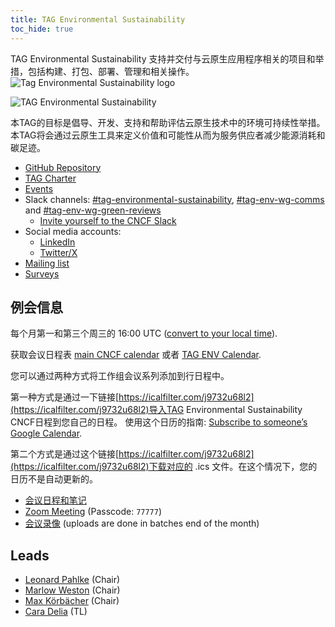 ```yaml
---
title: TAG Environmental Sustainability
toc_hide: true
---
```


<div class="row mt-5 mb-3">
    <div class="col-lg-6">
        <div class="lead">
        TAG Environmental Sustainability 支持并交付与云原生应用程序相关的项目和举措，包括构建、打包、部署、管理和相关操作。
        </div>
    </div>
    <div class="col-lg-6">
        <img src="/images/tag-environmental-sustainability_color.svg" alt="Tag Environmental Sustainability logo" style="max-width: 300px;">
    </div>
</div>

<p class="mt-5 mb-5"><img src="/images/tag-env-sustainability-header.webp" alt="TAG Environmental Sustainability"></p>

本TAG的目标是倡导、开发、支持和帮助评估云原生技术中的环境可持续性举措。
本TAG将会通过云原生工具来定义价值和可能性从而为服务供应者减少能源消耗和碳足迹。

- [GitHub Repository](https://github.com/cncf/tag-env-sustainability)
- [TAG Charter](https://github.com/cncf/tag-env-sustainability/blob/main/charter.md)
- [Events](https://tag-env-sustainability.cncf.io/events/)
- Slack channels: [#tag-environmental-sustainability](https://cloud-native.slack.com/archives/C03F270PDU6), [#tag-env-wg-comms](https://cloud-native.slack.com/archives/C068XUD9AEA) and [#tag-env-wg-green-reviews](https://cloud-native.slack.com/archives/C060EDHN431)
  - [Invite yourself to the CNCF Slack](https://slack.cncf.io/)
- Social media accounts:
  - [LinkedIn](https://www.linkedin.com/company/cncf-tag-environmental-sustainability)
  - [Twitter/X](https://twitter.com/CNCFEnvTAG)
- [Mailing list](https://lists.cncf.io/g/cncf-tag-env-sustainability/topics)
- [Surveys](https://github.com/cncf/tag-env-sustainability/tree/main/artifacts/surveys)

## 例会信息

每个月第一和第三个周三的 16:00 UTC ([convert to your local
time](https://dateful.com/convert/utc?t=16)).

获取会议日程表 [main CNCF calendar](https://www.cncf.io/calendar/)
或者 [TAG ENV Calendar](https://calendar.google.com/calendar/embed?src=72e93a411f02e5664bb4485c04311b83dae6a62574e4ab882a1ccf8526aa9bf1%40group.calendar.google.com&ctz=America%2FChicago).

您可以通过两种方式将工作组会议系列添加到行日程中。

第一种方式是通过一下链接[https://icalfilter.com/j9732u68l2](https://icalfilter.com/j9732u68l2)导入TAG Environmental Sustainability CNCF日程到您自己的日程。
使用这个日历的指南: [Subscribe to someone’s Google Calendar](https://support.google.com/calendar/answer/37100?hl=en&co=GENIE.Platform%3DDesktop).

第二个方式是通过这个链接[https://icalfilter.com/j9732u68l2](https://icalfilter.com/j9732u68l2)下载对应的 .ics 文件。在这个情况下，您的日历不是自动更新的。

* [会议日程和笔记](https://bit.ly/cncf-tag-env-meeting-notes)
* [Zoom Meeting](https://zoom.us/my/cncftagenvsustainability) (Passcode: `77777`)
* [会议录像](https://www.youtube.com/@CNCFEnvTAG/playlists) (uploads are done in batches end of the month)

## Leads

- [Leonard Pahlke](https://github.com/leonardpahlke) (Chair)
- [Marlow Weston](https://github.com/catblade) (Chair)
- [Max Körbächer](https://github.com/mkorbi) (Chair)
- [Cara Delia](https://github.com/caradelia) (TL)
